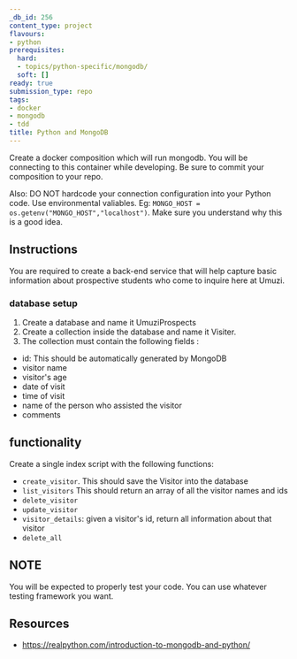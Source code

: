 ```yaml
---
_db_id: 256
content_type: project
flavours:
- python
prerequisites:
  hard:
  - topics/python-specific/mongodb/
  soft: []
ready: true
submission_type: repo
tags:
- docker
- mongodb
- tdd
title: Python and MongoDB
---
```


Create a docker composition which will run mongodb. You will be connecting to this container while developing. Be sure to commit your composition to your repo.

Also: DO NOT hardcode your connection configuration into your Python code. Use environmental valiables. Eg: `MONGO_HOST = os.getenv("MONGO_HOST","localhost")`. Make sure you understand why this is a good idea.

## Instructions

You are required to create a back-end service that will help capture basic information about prospective students who come to inquire here at Umuzi.

### database setup

1. Create a database and name it UmuziProspects
2. Create a collection inside the database and name it Visiter.
3. The collection must contain the following fields :

- id: This should be automatically generated by MongoDB
- visitor name
- visitor's age
- date of visit
- time of visit
- name of the person who assisted the visitor
- comments

## functionality

Create a single index script with the following functions:

- `create_visitor`. This should save the Visitor into the database
- `list_visitors` This should return an array of all the visitor names and ids
- `delete_visitor`
- `update_visitor`
- `visitor_details`: given a visitor's id, return all information about that visitor
- `delete_all`

## NOTE

You will be expected to properly test your code. You can use whatever testing framework you want.

## Resources

- https://realpython.com/introduction-to-mongodb-and-python/
